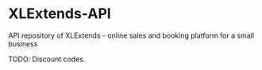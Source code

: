 # XLExtends-API

API repository of XLExtends - online sales and booking platform for a small business

TODO: Discount codes.

